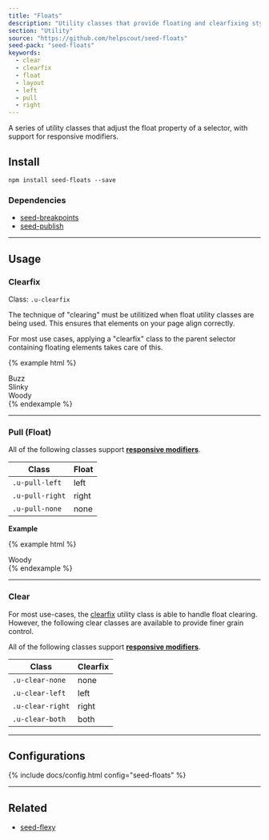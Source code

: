 ```yaml
---
title: "Floats"
description: "Utility classes that provide floating and clearfixing styles to elements."
section: "Utility"
source: "https://github.com/helpscout/seed-floats"
seed-pack: "seed-floats"
keywords:
  - clear
  - clearfix
  - float
  - layout
  - left
  - pull
  - right
---
```


A series of utility classes that adjust the float property of a selector, with support for responsive modifiers.


## Install

```
npm install seed-floats --save
```


### Dependencies

* [seed-breakpoints](/seed/packs/seed-breakpoints)
* [seed-publish](/seed/packs/seed-publish)



---


## Usage


### Clearfix

Class: `.u-clearfix`

The technique of "clearing" must be utilitized when float utility classes are being used. This ensures that elements on your page align correctly.

For most use cases, applying a "clearfix" class to the parent selector containing floating elements takes care of this.


{% example html %}
<div class="u-clearfix">
  <div class="u-pull-left">
    Buzz
  </div>
  <div class="u-pull-left">
    Slinky
  </div>
  <div class="u-pull-right">
    Woody
  </div>
</div>
{% endexample %}


---


### Pull (Float)

All of the following classes support **[responsive modifiers](/seed/packs/seed-breakpoints/#responsive-modifiers)**.


| Class           | Float |
| ---             | ---   |
| `.u-pull-left`  | left  |
| `.u-pull-right` | right |
| `.u-pull-none`  | none  |


**Example**

{% example html %}
<div class="u-clearfix">
  <div class="u-pull-right">
    Woody
  </div>
</div>
{% endexample %}


---


### Clear

For most use-cases, the [clearfix](#clearfix) utility class is able to handle float clearing. However, the following clear classes are available to provide finer grain control.

All of the following classes support **[responsive modifiers](/seed/packs/seed-breakpoints/#responsive-modifiers)**.


| Class            | Clearfix |
| ---              | ---      |
| `.u-clear-none`  | none     |
| `.u-clear-left`  | left     |
| `.u-clear-right` | right    |
| `.u-clear-both`  | both     |


---



## Configurations

{% include docs/config.html config="seed-floats" %}



---



## Related

* [seed-flexy](/seed/packs/seed-flexy)
